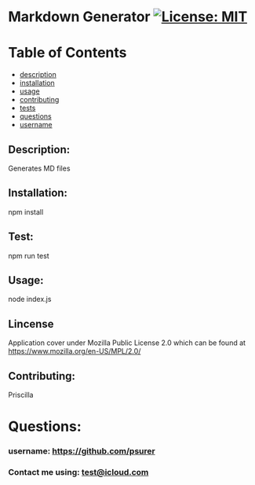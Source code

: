 
  
  # Markdown Generator  [![License: MIT](https://img.shields.io/badge/License-MIT-yellow.svg)](https://opensource.org/licenses/MIT)

  
  # Table of Contents
  - [description](#description)
  - [installation](#installation)
  - [usage](#usage)
  - [contributing](#contributing)
  - [tests](#tests)
  - [questions](#questions)
  - [username](#username)
      
  ## <a name=“#description”>Description:</a>
  Generates MD files
      
  ## <a name="#installation">Installation:</a>
  npm install</span>
    
  ## <a name="#test">Test:</a>
  npm run test

  ## <a name="#usage">Usage:</a>
  node index.js
  
  ## <a name="#license">Lincense</a>
  Application cover under Mozilla Public License 2.0 which can be found at
  https://www.mozilla.org/en-US/MPL/2.0/

  ## <a name="#contributing">Contributing:</a>
  Priscilla 

  # Questions:

  ### <a name="#username">username:</a> https://github.com/psurer

  ### Contact me using:  test@icloud.com
  